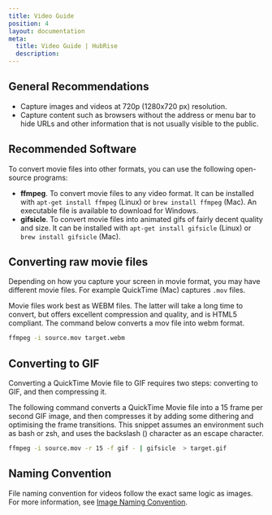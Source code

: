 ```yaml
---
title: Video Guide
position: 4
layout: documentation
meta:
  title: Video Guide | HubRise
  description:
---
```


## General Recommendations

- Capture images and videos at 720p (1280x720 px) resolution.
- Capture content such as browsers without the address or menu bar to hide URLs and other information that is not usually visible to the public.

## Recommended Software

To convert movie files into other formats, you can use the following open-source programs:

- **ffmpeg**. To convert movie files to any video format. It can be installed with `apt-get install ffmpeg` (Linux) or `brew install ffmpeg` (Mac). An executable file is available to download for Windows.
- **gifsicle**. To convert movie files into animated gifs of fairly decent quality and size. It can be installed with `apt-get install gifsicle` (Linux) or `brew install gifsicle` (Mac).

## Converting raw movie files

Depending on how you capture your screen in movie format, you may have different movie files. For example QuickTime (Mac) captures `.mov` files.

Movie files work best as WEBM files. The latter will take a long time to convert, but offers excellent compression and quality, and is HTML5 compliant. The command below converts a mov file into webm format.

```bash
ffmpeg -i source.mov target.webm
```

## Converting to GIF

Converting a QuickTime Movie file to GIF requires two steps: converting to GIF, and then compressing it.

The following command converts a QuickTime Movie file into a 15 frame per second GIF image, and then compresses it by adding some dithering and optimising the frame transitions. This snippet assumes an environment such as bash or zsh, and uses the backslash (\) character as an escape character.

```bash
ffmpeg -i source.mov -r 15 -f gif - | gifsicle  > target.gif
```

## Naming Convention

File naming convention for videos follow the exact same logic as images. For more information, see [Image Naming Convention](/contributing/screenshots-guide/#naming-convention).

